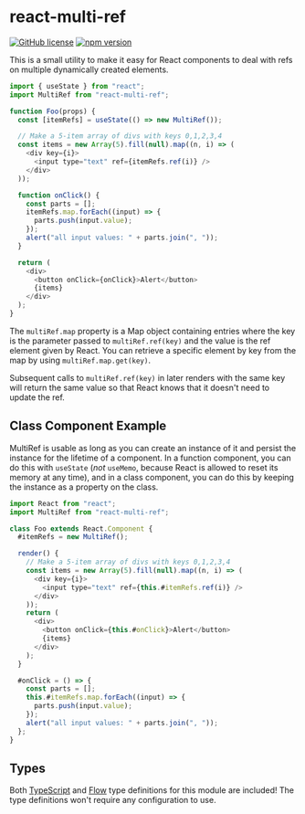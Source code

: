 # react-multi-ref

[![GitHub license](https://img.shields.io/badge/license-MIT-blue.svg)](https://github.com/Macil/react-multi-ref/blob/master/LICENSE.txt) [![npm version](https://img.shields.io/npm/v/react-multi-ref.svg?style=flat)](https://www.npmjs.com/package/react-multi-ref)

This is a small utility to make it easy for React components to deal with refs
on multiple dynamically created elements.

```js
import { useState } from "react";
import MultiRef from "react-multi-ref";

function Foo(props) {
  const [itemRefs] = useState(() => new MultiRef());

  // Make a 5-item array of divs with keys 0,1,2,3,4
  const items = new Array(5).fill(null).map((n, i) => (
    <div key={i}>
      <input type="text" ref={itemRefs.ref(i)} />
    </div>
  ));

  function onClick() {
    const parts = [];
    itemRefs.map.forEach((input) => {
      parts.push(input.value);
    });
    alert("all input values: " + parts.join(", "));
  }

  return (
    <div>
      <button onClick={onClick}>Alert</button>
      {items}
    </div>
  );
}
```

The `multiRef.map` property is a Map object containing entries where the key is
the parameter passed to `multiRef.ref(key)` and the value is the ref element
given by React. You can retrieve a specific element by key from the map by using
`multiRef.map.get(key)`.

Subsequent calls to `multiRef.ref(key)` in later renders with the same key
will return the same value so that React knows that it doesn't need to
update the ref.

## Class Component Example

MultiRef is usable as long as you can create an instance of it and persist the
instance for the lifetime of a component. In a function component, you can do this with `useState` (_not_ `useMemo`, because React is allowed to reset its memory at any time), and in a class component, you can do this by keeping the instance as a property on the class.

```js
import React from "react";
import MultiRef from "react-multi-ref";

class Foo extends React.Component {
  #itemRefs = new MultiRef();

  render() {
    // Make a 5-item array of divs with keys 0,1,2,3,4
    const items = new Array(5).fill(null).map((n, i) => (
      <div key={i}>
        <input type="text" ref={this.#itemRefs.ref(i)} />
      </div>
    ));
    return (
      <div>
        <button onClick={this.#onClick}>Alert</button>
        {items}
      </div>
    );
  }

  #onClick = () => {
    const parts = [];
    this.#itemRefs.map.forEach((input) => {
      parts.push(input.value);
    });
    alert("all input values: " + parts.join(", "));
  };
}
```

## Types

Both [TypeScript](https://www.typescriptlang.org/) and
[Flow](https://flowtype.org/) type definitions for this module are included!
The type definitions won't require any configuration to use.
